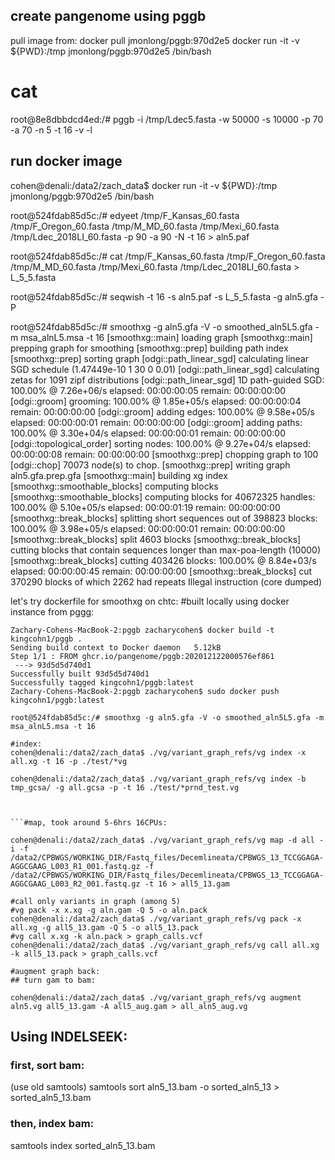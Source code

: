 ## create pangenome using pggb
pull image from: docker pull jmonlong/pggb:970d2e5
docker run -it -v ${PWD}:/tmp jmonlong/pggb:970d2e5 /bin/bash

# cat 

root@8e8dbbdcd4ed:/# pggb -i /tmp/Ldec5.fasta -w 50000 -s 10000 -p 70 -a 70 -n 5 -t 16 -v -l       

## run docker image
cohen@denali:/data2/zach_data$ docker run -it -v ${PWD}:/tmp jmonlong/pggb:970d2e5 /bin/bash

root@524fdab85d5c:/# edyeet /tmp/F_Kansas_60.fasta /tmp/F_Oregon_60.fasta /tmp/M_MD_60.fasta /tmp/Mexi_60.fasta /tmp/Ldec_2018LI_60.fasta -p 90 -a 90 -N -t 16 > aln5.paf 

root@524fdab85d5c:/# cat /tmp/F_Kansas_60.fasta /tmp/F_Oregon_60.fasta /tmp/M_MD_60.fasta /tmp/Mexi_60.fasta /tmp/Ldec_2018LI_60.fasta > L_5_5.fasta
 
 
root@524fdab85d5c:/#  seqwish -t 16 -s aln5.paf -s L_5_5.fasta -g aln5.gfa -P 

root@524fdab85d5c:/# smoothxg -g aln5.gfa -V -o smoothed_aln5L5.gfa -m msa_alnL5.msa -t 16 
[smoothxg::main] loading graph
[smoothxg::main] prepping graph for smoothing
[smoothxg::prep] building path index
[smoothxg::prep] sorting graph
[odgi::path_linear_sgd] calculating linear SGD schedule (1.47449e-10 1 30 0 0.01)
[odgi::path_linear_sgd] calculating zetas for 1091 zipf distributions
[odgi::path_linear_sgd] 1D path-guided SGD: 100.00% @ 7.26e+06/s elapsed: 00:00:00:05 remain: 00:00:00:00
[odgi::groom] grooming: 100.00% @ 1.85e+05/s elapsed: 00:00:00:04 remain: 00:00:00:00
[odgi::groom] adding edges: 100.00% @ 9.58e+05/s elapsed: 00:00:00:01 remain: 00:00:00:00
[odgi::groom] adding paths: 100.00% @ 3.30e+04/s elapsed: 00:00:00:01 remain: 00:00:00:00
[odgi::topological_order] sorting nodes: 100.00% @ 9.27e+04/s elapsed: 00:00:00:08 remain: 00:00:00:00
[smoothxg::prep] chopping graph to 100
[odgi::chop] 70073 node(s) to chop.
[smoothxg::prep] writing graph aln5.gfa.prep.gfa
[smoothxg::main] building xg index
[smoothxg::smoothable_blocks] computing blocks
[smoothxg::smoothable_blocks] computing blocks for 40672325 handles: 100.00% @ 5.10e+05/s elapsed: 00:00:01:19 remain: 00:00:00:00
[smoothxg::break_blocks] splitting short sequences out of 398823 blocks: 100.00% @ 3.98e+05/s elapsed: 00:00:00:01 remain: 00:00:00:00
[smoothxg::break_blocks] split 4603 blocks
[smoothxg::break_blocks] cutting blocks that contain sequences longer than max-poa-length (10000)
[smoothxg::break_blocks] cutting 403426 blocks: 100.00% @ 8.84e+03/s elapsed: 00:00:00:45 remain: 00:00:00:00
[smoothxg::break_blocks] cut 370290 blocks of which 2262 had repeats
Illegal instruction (core dumped)

let's try dockerfile for smoothxg on chtc:
#built locally using docker instance from pggg:
```
Zachary-Cohens-MacBook-2:pggb zacharycohen$ docker build -t kingcohn1/pggb .
Sending build context to Docker daemon   5.12kB
Step 1/1 : FROM ghcr.io/pangenome/pggb:202012122000576ef861
 ---> 93d5d5d740d1
Successfully built 93d5d5d740d1
Successfully tagged kingcohn1/pggb:latest
Zachary-Cohens-MacBook-2:pggb zacharycohen$ sudo docker push kingcohn1/pggb:latest 

root@524fdab85d5c:/# smoothxg -g aln5.gfa -V -o smoothed_aln5L5.gfa -m msa_alnL5.msa -t 16
```
```
#index:
cohen@denali:/data2/zach_data$ ./vg/variant_graph_refs/vg index -x all.xg -t 16 -p ./test/*vg

cohen@denali:/data2/zach_data$ ./vg/variant_graph_refs/vg index -b tmp_gcsa/ -g all.gcsa -p -t 16 ./test/*prnd_test.vg



```#map, took around 5-6hrs 16CPUs:

cohen@denali:/data2/zach_data$ ./vg/variant_graph_refs/vg map -d all -i -f /data2/CPBWGS/WORKING_DIR/Fastq_files/Decemlineata/CPBWGS_13_TCCGGAGA-AGGCGAAG_L003_R1_001.fastq.gz -f /data2/CPBWGS/WORKING_DIR/Fastq_files/Decemlineata/CPBWGS_13_TCCGGAGA-AGGCGAAG_L003_R2_001.fastq.gz -t 16 > all5_13.gam
```
```
#call only variants in graph (among 5)
#vg pack -x x.xg -g aln.gam -Q 5 -o aln.pack
cohen@denali:/data2/zach_data$ ./vg/variant_graph_refs/vg pack -x all.xg -g all5_13.gam -Q 5 -o all5_13.pack
#vg call x.xg -k aln.pack > graph_calls.vcf
cohen@denali:/data2/zach_data$ ./vg/variant_graph_refs/vg call all.xg -k all5_13.pack > graph_calls.vcf

```
```
#augment graph back:
## turn gam to bam:

cohen@denali:/data2/zach_data$ ./vg/variant_graph_refs/vg augment aln5.vg all5_13.gam -A all5_aug.gam > all_aln5_aug.vg

```

## Using INDELSEEK:

### first, sort bam:
(use old samtools) 
samtools sort aln5_13.bam -o sorted_aln5_13 > sorted_aln5_13.bam
### then, index bam:
samtools index sorted_aln5_13.bam 

```cohen@denali:/data2/zach_data$ samtools view sorted_aln5_13.bam F_KS_tig00027578_RagTag_RagTag | ./indelseek.pl --refseq F_Kansas_60.fasta --skip_lowqual | tee cp13.complexindel.vcf
```
